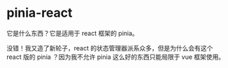 # pinia-react

它是什么东西？它是适用于 react 框架的 pinia。

没错！我又造了新轮子，react 的状态管理器派系众多，但是为什么会有这个 react 版的 pinia ？因为我不允许 pinia 这么好的东西只能局限于 vue 框架使用。
